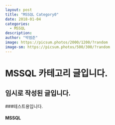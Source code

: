 ```yaml
---
layout: post
title: "MSSQL Category0"
date: 2018-01-04
categories:
  - MSSQL
description:
author: "박범준"
image: https://picsum.photos/2000/1200/?random
image-sm: https://picsum.photos/500/300/?random
---
```


# MSSQL 카테고리 글입니다.
## 임시로 작성된 글입니다.
###테스트용입니다.
#### MSSQL
